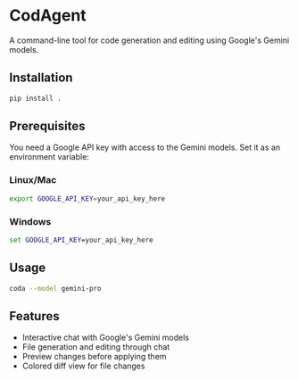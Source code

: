 # CodAgent

A command-line tool for code generation and editing using Google's Gemini models.

## Installation

```bash
pip install .
```

## Prerequisites

You need a Google API key with access to the Gemini models. Set it as an environment variable:

### Linux/Mac
```bash
export GOOGLE_API_KEY=your_api_key_here
```

### Windows
```cmd
set GOOGLE_API_KEY=your_api_key_here
```

## Usage

```bash
coda --model gemini-pro
```

## Features

- Interactive chat with Google's Gemini models
- File generation and editing through chat
- Preview changes before applying them
- Colored diff view for file changes